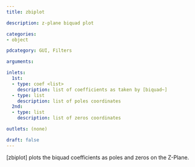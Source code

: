 ```yaml
---
title: zbiplot

description: z-plane biquad plot

categories:
- object

pdcategory: GUI, Filters

arguments:

inlets:
  1st:
  - type: coef <list>
    description: list of coefficients as taken by [biquad~]
  - type: list
    description: list of poles coordinates
  2nd:
  - type: list
    description: list of zeros coordinates

outlets: (none)

draft: false
---
```


[zbiplot] plots the biquad coefficients as poles and zeros on the Z-Plane.
